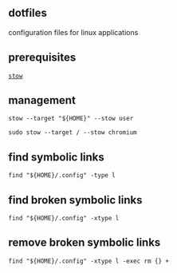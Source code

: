 
## dotfiles

configuration files for linux applications

## prerequisites

[`stow`](https://www.gnu.org/software/stow/manual/stow)

## management

```shell
stow --target "${HOME}" --stow user
```

```shell
sudo stow --target / --stow chromium
```

## find symbolic links

```shell
find "${HOME}/.config" -type l
```

## find broken symbolic links

```shell
find "${HOME}/.config" -xtype l
```

## remove broken symbolic links

```shell
find "${HOME}/.config" -xtype l -exec rm {} +
```
